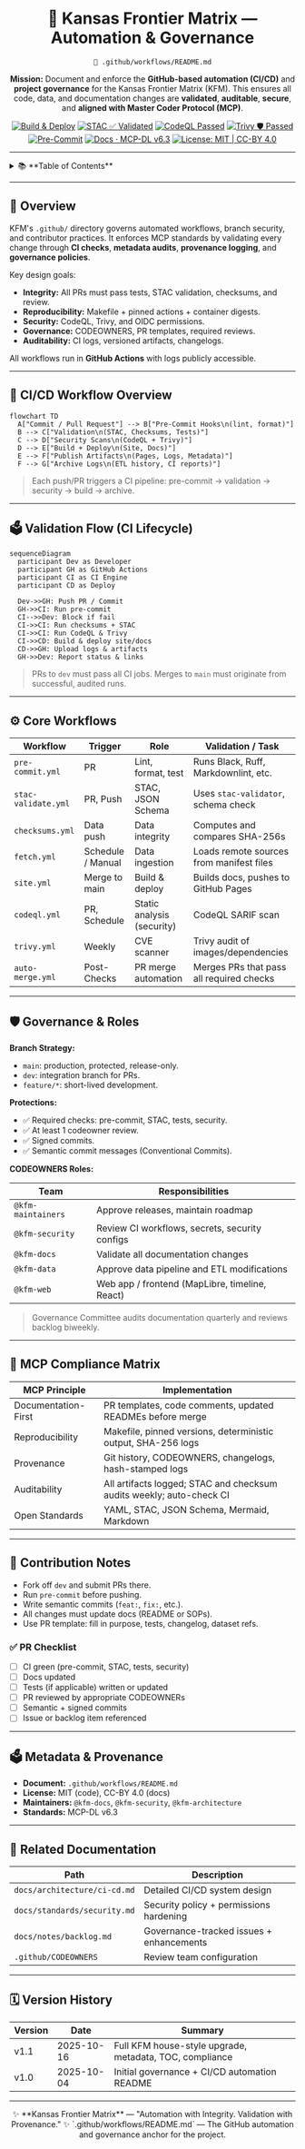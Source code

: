 <div align="center">

# 🤖 **Kansas Frontier Matrix — Automation & Governance**

`📁 .github/workflows/README.md`

**Mission:** Document and enforce the **GitHub-based automation (CI/CD)** and **project governance** for the Kansas Frontier Matrix (KFM). This ensures all code, data, and documentation changes are **validated**, **auditable**, **secure**, and **aligned with Master Coder Protocol (MCP)**.

[![Build & Deploy](https://img.shields.io/github/actions/workflow/status/bartytime4life/Kansas-Frontier-Matrix/site.yml?label=Build%20%26%20Deploy)](../workflows/site.yml)
[![STAC ✅ Validated](https://img.shields.io/github/actions/workflow/status/bartytime4life/Kansas-Frontier-Matrix/stac-validate.yml?label=STAC%20%E2%9C%85%20Validated)](../workflows/stac-validate.yml)
[![CodeQL Passed](https://img.shields.io/github/actions/workflow/status/bartytime4life/Kansas-Frontier-Matrix/codeql.yml?label=CodeQL%20Passed)](../workflows/codeql.yml)
[![Trivy 🛡 Passed](https://img.shields.io/github/actions/workflow/status/bartytime4life/Kansas-Frontier-Matrix/trivy.yml?label=Trivy%20%E2%9B%A1%20Passed)](../workflows/trivy.yml)
[![Pre-Commit](https://img.shields.io/badge/pre--commit-enabled-brightgreen.svg)](https://pre-commit.com/)
[![Docs · MCP-DL v6.3](https://img.shields.io/badge/Docs-MCP--DL%20v6.3-blue)](../../docs/)
[![License: MIT | CC-BY 4.0](https://img.shields.io/badge/License-MIT%20%7C%20CC--BY%204.0-blue)](../../LICENSE)

</div>

---

<details><summary>📚 **Table of Contents**</summary>

* [🧰 Overview](#overview)
* [🔄 CI/CD Workflow Overview](#cicd-workflow-overview)
* [🗾 Validation Flow (CI Lifecycle)](#validation-flow-ci-lifecycle)
* [⚙️ Core Workflows](#core-workflows)
* [🛡 Governance & Roles](#governance--roles)
* [🧲 MCP Compliance Matrix](#mcp-compliance-matrix)
* [🤝 Contribution Notes](#contribution-notes)
* [🗳 Metadata & Provenance](#metadata--provenance)
* [📂 Related Documentation](#related-documentation)
* [🗓 Version History](#version-history)

</details>

---

## 🧰 Overview

KFM's `.github/` directory governs automated workflows, branch security, and contributor practices. It enforces MCP standards by validating every change through **CI checks**, **metadata audits**, **provenance logging**, and **governance policies**.

Key design goals:

* **Integrity:** All PRs must pass tests, STAC validation, checksums, and review.
* **Reproducibility:** Makefile + pinned actions + container digests.
* **Security:** CodeQL, Trivy, and OIDC permissions.
* **Governance:** CODEOWNERS, PR templates, required reviews.
* **Auditability:** CI logs, versioned artifacts, changelogs.

All workflows run in **GitHub Actions** with logs publicly accessible.

---

## 🔄 CI/CD Workflow Overview

```mermaid
flowchart TD
  A["Commit / Pull Request"] --> B["Pre-Commit Hooks\n(lint, format)"]
  B --> C["Validation\n(STAC, Checksums, Tests)"]
  C --> D["Security Scans\n(CodeQL + Trivy)"]
  D --> E["Build + Deploy\n(Site, Docs)"]
  E --> F["Publish Artifacts\n(Pages, Logs, Metadata)"]
  F --> G["Archive Logs\n(ETL history, CI reports)"]
```

<!-- END OF MERMAID -->

> Each push/PR triggers a CI pipeline: pre-commit → validation → security → build → archive.

---

## 🗳 Validation Flow (CI Lifecycle)

```mermaid
sequenceDiagram
  participant Dev as Developer
  participant GH as GitHub Actions
  participant CI as CI Engine
  participant CD as Deploy

  Dev->>GH: Push PR / Commit
  GH->>CI: Run pre-commit
  CI-->>Dev: Block if fail
  CI->>CI: Run checksums + STAC
  CI->>CI: Run CodeQL & Trivy
  CI->>CD: Build & deploy site/docs
  CD->>GH: Upload logs & artifacts
  GH->>Dev: Report status & links
```

<!-- END OF MERMAID -->

> PRs to `dev` must pass all CI jobs. Merges to `main` must originate from successful, audited runs.

---

## ⚙️ Core Workflows

| **Workflow**        | **Trigger**       | **Role**                   | **Validation / Task**                    |
| ------------------- | ----------------- | -------------------------- | ---------------------------------------- |
| `pre-commit.yml`    | PR                | Lint, format, test         | Runs Black, Ruff, Markdownlint, etc.     |
| `stac-validate.yml` | PR, Push          | STAC, JSON Schema          | Uses `stac-validator`, schema check      |
| `checksums.yml`     | Data push         | Data integrity             | Computes and compares SHA-256s           |
| `fetch.yml`         | Schedule / Manual | Data ingestion             | Loads remote sources from manifest files |
| `site.yml`          | Merge to main     | Build & deploy             | Builds docs, pushes to GitHub Pages      |
| `codeql.yml`        | PR, Schedule      | Static analysis (security) | CodeQL SARIF scan                        |
| `trivy.yml`         | Weekly            | CVE scanner                | Trivy audit of images/dependencies       |
| `auto-merge.yml`    | Post-Checks       | PR merge automation        | Merges PRs that pass all required checks |

---

## 🛡 Governance & Roles

**Branch Strategy:**

* `main`: production, protected, release-only.
* `dev`: integration branch for PRs.
* `feature/*`: short-lived development.

**Protections:**

* ✅ Required checks: pre-commit, STAC, tests, security.
* ✅ At least 1 codeowner review.
* ✅ Signed commits.
* ✅ Semantic commit messages (Conventional Commits).

**CODEOWNERS Roles:**

| **Team**           | **Responsibilities**                           |
| ------------------ | ---------------------------------------------- |
| `@kfm-maintainers` | Approve releases, maintain roadmap             |
| `@kfm-security`    | Review CI workflows, secrets, security configs |
| `@kfm-docs`        | Validate all documentation changes             |
| `@kfm-data`        | Approve data pipeline and ETL modifications    |
| `@kfm-web`         | Web app / frontend (MapLibre, timeline, React) |

> Governance Committee audits documentation quarterly and reviews backlog biweekly.

---

## 🧲 MCP Compliance Matrix

| **MCP Principle**   | **Implementation**                                                   |
| ------------------- | -------------------------------------------------------------------- |
| Documentation-First | PR templates, code comments, updated READMEs before merge            |
| Reproducibility     | Makefile, pinned versions, deterministic output, SHA-256 logs        |
| Provenance          | Git history, CODEOWNERS, changelogs, hash-stamped logs               |
| Auditability        | All artifacts logged; STAC and checksum audits weekly; auto-check CI |
| Open Standards      | YAML, STAC, JSON Schema, Mermaid, Markdown                           |

---

## 🤝 Contribution Notes

* Fork off `dev` and submit PRs there.
* Run `pre-commit` before pushing.
* Write semantic commits (`feat:`, `fix:`, etc.).
* All changes must update docs (README or SOPs).
* Use PR template: fill in purpose, tests, changelog, dataset refs.

### ✅ PR Checklist

* [ ] CI green (pre-commit, STAC, tests, security)
* [ ] Docs updated
* [ ] Tests (if applicable) written or updated
* [ ] PR reviewed by appropriate CODEOWNERs
* [ ] Semantic + signed commits
* [ ] Issue or backlog item referenced

---

## 🗳 Metadata & Provenance

* **Document:** `.github/workflows/README.md`
* **License:** MIT (code), CC-BY 4.0 (docs)
* **Maintainers:** `@kfm-docs`, `@kfm-security`, `@kfm-architecture`
* **Standards:** MCP-DL v6.3

---

## 📂 Related Documentation

| Path                         | Description                              |
| ---------------------------- | ---------------------------------------- |
| `docs/architecture/ci-cd.md` | Detailed CI/CD system design             |
| `docs/standards/security.md` | Security policy + permissions hardening  |
| `docs/notes/backlog.md`      | Governance-tracked issues + enhancements |
| `.github/CODEOWNERS`         | Review team configuration                |

---

## 🗓 Version History

| Version | Date       | Summary                                                 |
| ------- | ---------- | ------------------------------------------------------- |
| v1.1    | 2025-10-16 | Full KFM house-style upgrade, metadata, TOC, compliance |
| v1.0    | 2025-10-04 | Initial governance + CI/CD automation README            |

---

<div align="center">
✨ **Kansas Frontier Matrix** — "Automation with Integrity. Validation with Provenance." ✨  
`.github/workflows/README.md` — The GitHub automation and governance anchor for the project.
</div>

